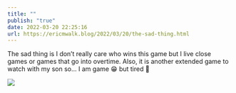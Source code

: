 ```yaml
---
title: ""
publish: "true"
date: 2022-03-20 22:25:16
url: https://ericmwalk.blog/2022/03/20/the-sad-thing.html
---
```

The sad thing is I don’t really care who wins this game but I live close games or games that go into overtime. Also, it is another extended game to watch with my son so… I am game 😁 but tired 🥱


![](https://ericmwalk.blog/uploads/2022/96114c534e.jpg)